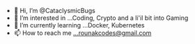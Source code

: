- 👋 Hi, I’m @CataclysmicBugs
- 👀 I’m interested in ...Coding, Crypto and a li'il bit into Gaming
- 🌱 I’m currently learning ...Docker, Kubernetes
- 📫 How to reach me ...rounakcodes@gmail.com

<!---
CataclysmicBugs/CataclysmicBugs is a ✨ special ✨ repository because its `README.md` (this file) appears on your GitHub profile.
You can click the Preview link to take a look at your changes.
--->
